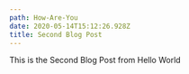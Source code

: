 ```yaml
---
path: How-Are-You
date: 2020-05-14T15:12:26.928Z
title: Second Blog Post
---
```

This is the Second Blog Post from Hello World
